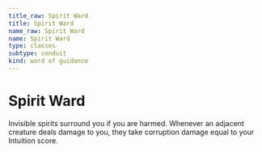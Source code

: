 ```yaml
---
title_raw: Spirit Ward
title: Spirit Ward
name_raw: Spirit Ward
name: Spirit Ward
type: classes
subtype: conduit
kind: word of guidance
---
```


# Spirit Ward

Invisible spirits surround you if you are harmed. Whenever an adjacent creature deals damage to you, they take corruption damage equal to your Intuition score.
